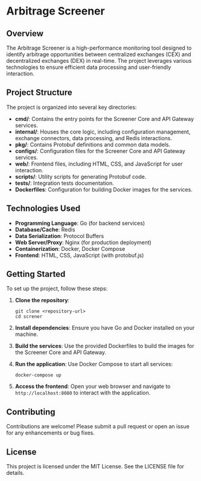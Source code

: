 # Arbitrage Screener

## Overview
The Arbitrage Screener is a high-performance monitoring tool designed to identify arbitrage opportunities between centralized exchanges (CEX) and decentralized exchanges (DEX) in real-time. The project leverages various technologies to ensure efficient data processing and user-friendly interaction.

## Project Structure
The project is organized into several key directories:

- **cmd/**: Contains the entry points for the Screener Core and API Gateway services.
- **internal/**: Houses the core logic, including configuration management, exchange connectors, data processing, and Redis interactions.
- **pkg/**: Contains Protobuf definitions and common data models.
- **configs/**: Configuration files for the Screener Core and API Gateway services.
- **web/**: Frontend files, including HTML, CSS, and JavaScript for user interaction.
- **scripts/**: Utility scripts for generating Protobuf code.
- **tests/**: Integration tests documentation.
- **Dockerfiles**: Configuration for building Docker images for the services.

## Technologies Used
- **Programming Language**: Go (for backend services)
- **Database/Cache**: Redis
- **Data Serialization**: Protocol Buffers
- **Web Server/Proxy**: Nginx (for production deployment)
- **Containerization**: Docker, Docker Compose
- **Frontend**: HTML, CSS, JavaScript (with protobuf.js)

## Getting Started
To set up the project, follow these steps:

1. **Clone the repository**:
   ```
   git clone <repository-url>
   cd screner
   ```

2. **Install dependencies**:
   Ensure you have Go and Docker installed on your machine.

3. **Build the services**:
   Use the provided Dockerfiles to build the images for the Screener Core and API Gateway.

4. **Run the application**:
   Use Docker Compose to start all services:
   ```
   docker-compose up
   ```

5. **Access the frontend**:
   Open your web browser and navigate to `http://localhost:8080` to interact with the application.

## Contributing
Contributions are welcome! Please submit a pull request or open an issue for any enhancements or bug fixes.

## License
This project is licensed under the MIT License. See the LICENSE file for details.